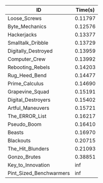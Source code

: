 |ID|Time(s)|
|-|-|
|Loose_Screws|0.11797|
|Byte_Mechanics|0.12576|
|Hackerjacks|0.13377|
|Smalltalk_Dribble|0.13729|
|Digitally_Destroyed|0.13959|
|Computer_Crew|0.13992|
|Rebooting_Rebels|0.14203|
|Rug_Heed_Bend|0.14477|
|Prime_Calculus|0.14690|
|Grapevine_Squad|0.15191|
|Digital_Destroyers|0.15402|
|Artful_Maneuvers|0.15721|
|The_ERROR_List|0.16217|
|Pseudo_Boom|0.16410|
|Beasts|0.16970|
|Blackouts|0.20715|
|The_Hit_Blunders|0.21093|
|Gonzo_Brutes|0.38851|
|Key_to_Innovation|inf|
|Pint_Sized_Benchwarmers|inf|
